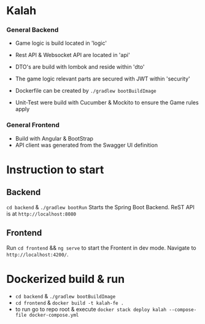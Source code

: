 # Kalah

### General Backend
 - Game logic is build located in 'logic'
 - Rest API & Websocket API are located in 'api'
 - DTO's are build with lombok and reside within 'dto'
 - The game logic relevant parts are secured with JWT within 'security'

 - Dockerfile can be created by `./gradlew bootBuildImage`
 - Unit-Test were build with Cucumber & Mockito to ensure the Game rules apply 

### General Frontend
 - Build with Angular & BootStrap
 - API client was generated from the Swagger UI definition

# Instruction to start

## Backend
`cd backend` & `./gradlew bootRun` Starts the Spring Boot Backend. ReST API is at `http://localhost:8080`

## Frontend
Run `cd frontend` && `ng serve` to start the Frontent in dev mode. Navigate to `http://localhost:4200/`.

# Dockerized build & run

- `cd backend` & `./gradlew bootBuildImage`
- `cd frontend` & `docker build -t kalah-fe .`
- to run go to repo root & execute `docker stack deploy kalah --compose-file docker-compose.yml`
